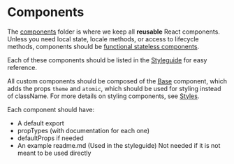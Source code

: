 # Components

The [components](../src/components) folder is where we keep all **reusable** React
components. Unless you need local state, locale methods, or access to lifecycle
methods, components should be
[functional stateless components](https://facebook.github.io/react/docs/reusable-components.html#stateless-functions).

Each of these components should be listed in the [Styleguide](./styleguide.md)
for easy reference.

All custom components should be composed of the [Base](../src/components/Base.jsx)
component, which adds the props `theme` and `atomic`, which should be used for
styling instead of className. For more details on styling components, see
[Styles](./styles.md).

Each component should have:

- A default export
- propTypes (with documentation for each one)
- defaultProps if needed
- An example readme.md (Used in the styleguide) Not needed if it is not meant to be used directly
